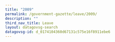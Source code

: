 ```yaml
---
title: "2009"
permalink: /government-gazette/leave/2009/
description: ""
third_nav_title: Leave
layout: datagovsg-search
datagovsg-id: d_0174104360d67131c575e16f8911ebe6
---
```

